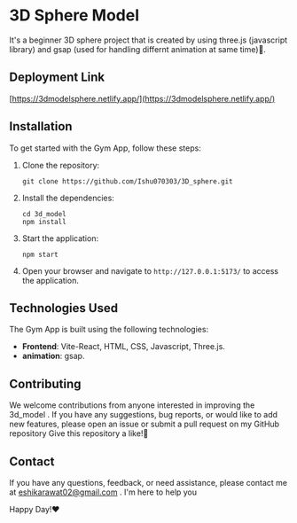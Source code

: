 # 3D Sphere Model

It's a beginner 3D sphere project that is created by using three.js (javascript library) and gsap (used for handling differnt animation at same time)🌚.

## Deployment Link
[https://3dmodelsphere.netlify.app/](https://3dmodelsphere.netlify.app/)

## Installation

To get started with the Gym App, follow these steps:

1. Clone the repository:
   ```
   git clone https://github.com/Ishu070303/3D_sphere.git
   ```

2. Install the dependencies:
   ```
   cd 3d_model
   npm install
   ```

3. Start the application:
   ```
   npm start
   ```

4. Open your browser and navigate to  `http://127.0.0.1:5173/` to access the application.

## Technologies Used

The Gym App is built using the following technologies:

- **Frontend**: Vite-React, HTML, CSS, Javascript, Three.js.
- **animation**: gsap.

## Contributing

We welcome contributions from anyone interested in improving the 3d_model . If you have any suggestions, bug reports, or would like to add new features, please open an issue or submit a pull request on my GitHub repository
Give this repository a like!🥰

## Contact

If you have any questions, feedback, or need assistance, please contact me at eshikarawat02@gmail.com . I'm here to help you

Happy Day!❤️

